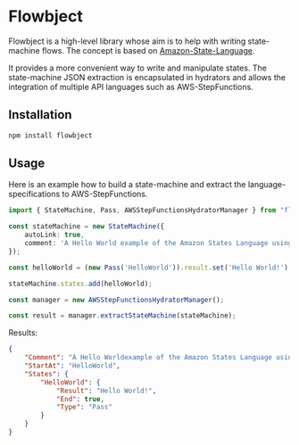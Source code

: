 # Flowbject

Flowbject is a high-level library whose aim is to help with writing state-machine flows. The concept is based on [Amazon-State-Language](https://states-language.net/spec.html).

It provides a more convenient way to write and manipulate states. The state-machine JSON extraction is encapsulated in hydrators and allows the integration of multiple API languages such as AWS-StepFunctions.

## Installation

```bash
npm install flowbject
```

## Usage

Here is an example how to build a state-machine and extract the language-specifications to AWS-StepFunctions.

```typescript
import { StateMachine, Pass, AWSStepFunctionsHydratorManager } from "flowbject";

const stateMachine = new StateMachine({
    autoLink: true,
    comment: 'A Hello World example of the Amazon States Language using a Pass state'
});

const helloWorld = (new Pass('HelloWorld')).result.set('Hello World!')

stateMachine.states.add(helloWorld);

const manager = new AWSStepFunctionsHydratorManager();

const result = manager.extractStateMachine(stateMachine);
```

Results:

```json
{
    "Comment": "A Hello Worldexample of the Amazon States Language using a Pass state",
    "StartAt": "HelloWorld",
    "States": {
        "HelloWorld": {
            "Result": "Hello World!",
            "End": true,
            "Type": "Pass"
        }
    }
}
```